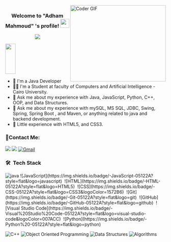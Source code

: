 <img align="right" src="https://media.giphy.com/media/SWoSkN6DxTszqIKEqv/giphy.gif" alt="Coder GIF" width="300" height="240">


<h3 align="center">
  Welcome to "Adham Mahmoud" 's profile!
  <img src="https://media.giphy.com/media/hvRJCLFzcasrR4ia7z/giphy.gif" width="28">
</h3>
<p align="center">
  <img src="https://readme-typing-svg.demolab.com/?lines=Hello%2C+I'm+Adham+Mahmoud!;I'm+a+Backend Developer;Welcome+to+my+profile!" style="color:mix" />
</p>


<img align="center" src="https://github.com/Govindv7555/Govindv7555/blob/main/black.gif" width= 25% height=95px>

- 🏢 I'm a Java Developer 
- 👨‍💻 I'm a Student at faculty of Computers and Artificial Intelligence - Cairo University.
- 💬 Ask me about my experience with Java, JavaScript, Python, C++, OOP, and Data Structures.
- 💬 Ask me about my experience with mySQL, MS SQL, JDBC, Swing, Spring, Spring Boot , and Maven, or anything related to java and backend development.
- 💬 Little experience with HTML5, and CSS3.



### 🔗Contact Me:
<a href="https://www.linkedin.com/in/adham-mahmoud-a7a605232/" target="_blank"><img src="https://img.shields.io/badge/-Adham%20Mahmoud-0077B5?style=for-the-badge&logo=Linkedin&logoColor=white"/></a>
<a href="https://t.me/AdhamMahmoud1" target="_blank"><img src="https://img.shields.io/badge/-Adham%20Mahmoud-0077B5?style=for-the-badge&logo=Telegram&logoColor=white"/></a>
[![Gmail](https://img.shields.io/badge/-Gmail-c14438?style=flat-square&logo=Gmail&logoColor=white&link=mailto:adhammahmoud0163@gmail.com)](mailto:adhammahmoud0163@gmail.com)
### 🛠 &nbsp;Tech Stack

<img alt="java" src="https://user-images.githubusercontent.com/25181517/117201156-9a724800-adec-11eb-9a9d-3cd0f67da4bc.png" />
![JavaScript](https://img.shields.io/badge/-JavaScript-05122A?style=flat&logo=javascript)&nbsp;
![HTML](https://img.shields.io/badge/-HTML-05122A?style=flat&logo=HTML5)&nbsp;
![CSS](https://img.shields.io/badge/-CSS-05122A?style=flat&logo=CSS3&logoColor=1572B6)&nbsp;
![Git](https://img.shields.io/badge/-Git-05122A?style=flat&logo=git)&nbsp;
![GitHub](https://img.shields.io/badge/-GitHub-05122A?style=flat&logo=github)&nbsp;
![Visual Studio Code](https://img.shields.io/badge/-Visual%20Studio%20Code-05122A?style=flat&logo=visual-studio-code&logoColor=007ACC)&nbsp;
![Python](https://img.shields.io/badge/-Python%20-05122A?style=flat&logo=python)&nbsp;



<p align = "left">
  <img alt="C++" src="https://img.shields.io/badge/C++-00599C?style=flat-square&logo=c%2B%2B&logoColor=white" />
  <img alt="Object Oriented Programming" src="https://img.shields.io/badge/Object%20Oriented%20Programming-EE4C2C?style=flat-square&logo=c%2B%2B&logoColor=white" />
  <img alt="Data Structures" src="https://img.shields.io/badge/Data%20Structures-FF6B6B?style=flat-square&logo=treehouse&logoColor=white" />
  <img alt="Algorithms" src="https://img.shields.io/badge/Algorithms-0081CB?style=flat-square&logo=code&logoColor=white" />
</p>





